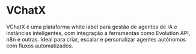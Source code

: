 # VChatX
VChatX é uma plataforma white label para gestão de agentes de IA e instâncias inteligentes, com integração a ferramentas como Evolution API, n8n e outras. Ideal para criar, escalar e personalizar agentes autônomos com fluxos automatizados.
